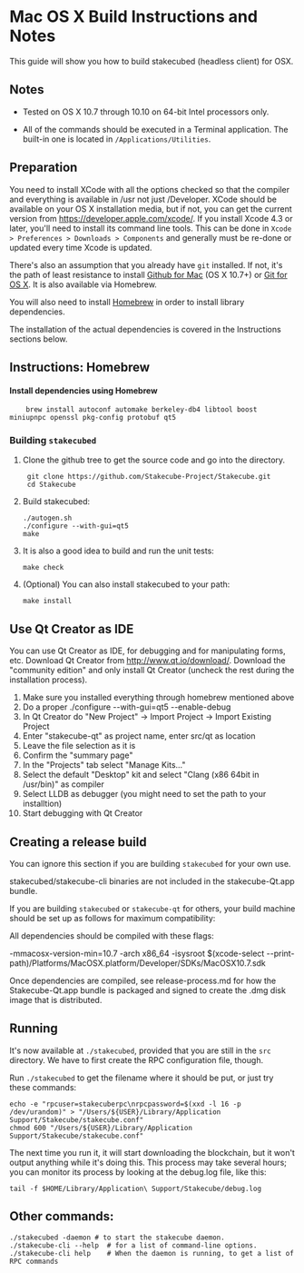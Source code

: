 Mac OS X Build Instructions and Notes
====================================
This guide will show you how to build stakecubed (headless client) for OSX.

Notes
-----

* Tested on OS X 10.7 through 10.10 on 64-bit Intel processors only.

* All of the commands should be executed in a Terminal application. The
built-in one is located in `/Applications/Utilities`.

Preparation
-----------

You need to install XCode with all the options checked so that the compiler
and everything is available in /usr not just /Developer. XCode should be
available on your OS X installation media, but if not, you can get the
current version from https://developer.apple.com/xcode/. If you install
Xcode 4.3 or later, you'll need to install its command line tools. This can
be done in `Xcode > Preferences > Downloads > Components` and generally must
be re-done or updated every time Xcode is updated.

There's also an assumption that you already have `git` installed. If
not, it's the path of least resistance to install [Github for Mac](https://mac.github.com/)
(OS X 10.7+) or
[Git for OS X](https://code.google.com/p/git-osx-installer/). It is also
available via Homebrew.

You will also need to install [Homebrew](http://brew.sh) in order to install library
dependencies.

The installation of the actual dependencies is covered in the Instructions
sections below.

Instructions: Homebrew
----------------------

#### Install dependencies using Homebrew

        brew install autoconf automake berkeley-db4 libtool boost miniupnpc openssl pkg-config protobuf qt5

### Building `stakecubed`

1. Clone the github tree to get the source code and go into the directory.

        git clone https://github.com/Stakecube-Project/Stakecube.git
        cd Stakecube

2.  Build stakecubed:

        ./autogen.sh
        ./configure --with-gui=qt5
        make

3.  It is also a good idea to build and run the unit tests:

        make check

4.  (Optional) You can also install stakecubed to your path:

        make install

Use Qt Creator as IDE
------------------------
You can use Qt Creator as IDE, for debugging and for manipulating forms, etc.
Download Qt Creator from http://www.qt.io/download/. Download the "community edition" and only install Qt Creator (uncheck the rest during the installation process).

1. Make sure you installed everything through homebrew mentioned above
2. Do a proper ./configure --with-gui=qt5 --enable-debug
3. In Qt Creator do "New Project" -> Import Project -> Import Existing Project
4. Enter "stakecube-qt" as project name, enter src/qt as location
5. Leave the file selection as it is
6. Confirm the "summary page"
7. In the "Projects" tab select "Manage Kits..."
8. Select the default "Desktop" kit and select "Clang (x86 64bit in /usr/bin)" as compiler
9. Select LLDB as debugger (you might need to set the path to your installtion)
10. Start debugging with Qt Creator

Creating a release build
------------------------
You can ignore this section if you are building `stakecubed` for your own use.

stakecubed/stakecube-cli binaries are not included in the stakecube-Qt.app bundle.

If you are building `stakecubed` or `stakecube-qt` for others, your build machine should be set up
as follows for maximum compatibility:

All dependencies should be compiled with these flags:

 -mmacosx-version-min=10.7
 -arch x86_64
 -isysroot $(xcode-select --print-path)/Platforms/MacOSX.platform/Developer/SDKs/MacOSX10.7.sdk

Once dependencies are compiled, see release-process.md for how the Stakecube-Qt.app
bundle is packaged and signed to create the .dmg disk image that is distributed.

Running
-------

It's now available at `./stakecubed`, provided that you are still in the `src`
directory. We have to first create the RPC configuration file, though.

Run `./stakecubed` to get the filename where it should be put, or just try these
commands:

    echo -e "rpcuser=stakecuberpc\nrpcpassword=$(xxd -l 16 -p /dev/urandom)" > "/Users/${USER}/Library/Application Support/Stakecube/stakecube.conf"
    chmod 600 "/Users/${USER}/Library/Application Support/Stakecube/stakecube.conf"

The next time you run it, it will start downloading the blockchain, but it won't
output anything while it's doing this. This process may take several hours;
you can monitor its process by looking at the debug.log file, like this:

    tail -f $HOME/Library/Application\ Support/Stakecube/debug.log

Other commands:
-------

    ./stakecubed -daemon # to start the stakecube daemon.
    ./stakecube-cli --help  # for a list of command-line options.
    ./stakecube-cli help    # When the daemon is running, to get a list of RPC commands
